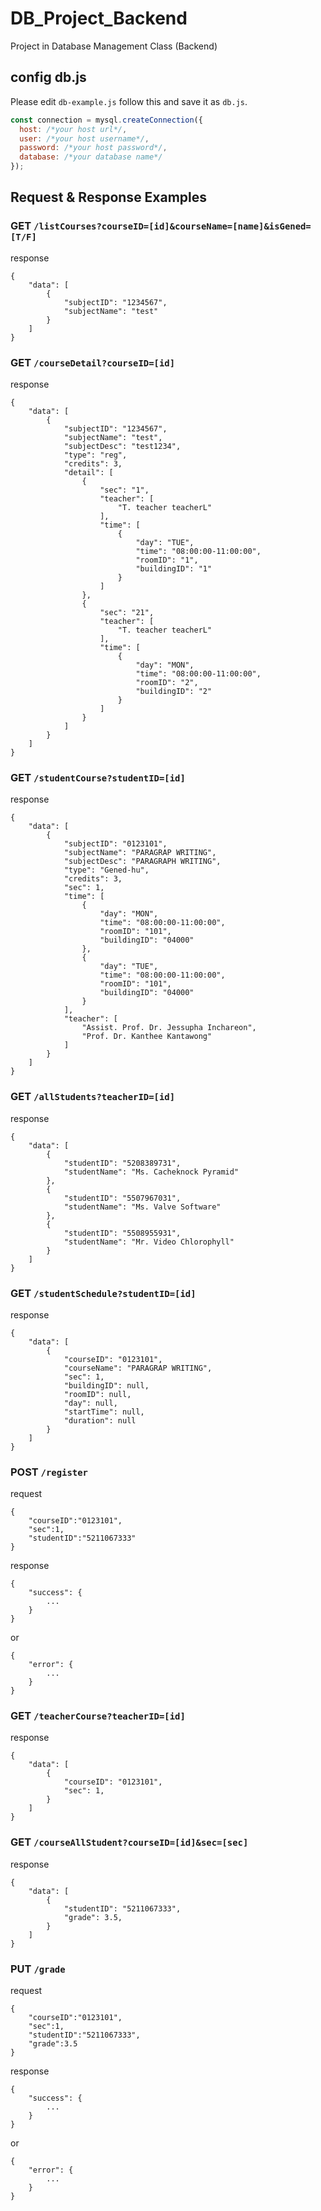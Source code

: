 # DB_Project_Backend
Project in Database Management Class (Backend)

## config db.js
Please edit `db-example.js` follow this and save it as `db.js`.
```javascript
const connection = mysql.createConnection({
  host: /*your host url*/,
  user: /*your host username*/,
  password: /*your host password*/,
  database: /*your database name*/
});
```

## Request & Response Examples

### GET `/listCourses?courseID=[id]&courseName=[name]&isGened=[T/F]`
response
```
{
    "data": [
        {
            "subjectID": "1234567",
            "subjectName": "test"
        }
    ]
}
```

### GET `/courseDetail?courseID=[id]`
response
```
{
    "data": [
        {
            "subjectID": "1234567",
            "subjectName": "test",
            "subjectDesc": "test1234",
            "type": "reg",
            "credits": 3,
            "detail": [
                {
                    "sec": "1",
                    "teacher": [
                        "T. teacher teacherL"
                    ],
                    "time": [
                        {
                            "day": "TUE",
                            "time": "08:00:00-11:00:00",
                            "roomID": "1",
                            "buildingID": "1"
                        }
                    ]
                },
                {
                    "sec": "21",
                    "teacher": [
                        "T. teacher teacherL"
                    ],
                    "time": [
                        {
                            "day": "MON",
                            "time": "08:00:00-11:00:00",
                            "roomID": "2",
                            "buildingID": "2"
                        }
                    ]
                }
            ]
        }
    ]
}
```

### GET `/studentCourse?studentID=[id]`
response
```
{
    "data": [
        {
            "subjectID": "0123101",
            "subjectName": "PARAGRAP WRITING",
            "subjectDesc": "PARAGRAPH WRITING",
            "type": "Gened-hu",
            "credits": 3,
            "sec": 1,
            "time": [
                {
                    "day": "MON",
                    "time": "08:00:00-11:00:00",
                    "roomID": "101",
                    "buildingID": "04000"
                },
                {
                    "day": "TUE",
                    "time": "08:00:00-11:00:00",
                    "roomID": "101",
                    "buildingID": "04000"
                }
            ],
            "teacher": [
                "Assist. Prof. Dr. Jessupha Inchareon",
                "Prof. Dr. Kanthee Kantawong"
            ]
        }
    ]
}
```

### GET `/allStudents?teacherID=[id]`
response
```
{
    "data": [
        {
            "studentID": "5208389731",
            "studentName": "Ms. Cacheknock Pyramid"
        },
        {
            "studentID": "5507967031",
            "studentName": "Ms. Valve Software"
        },
        {
            "studentID": "5508955931",
            "studentName": "Mr. Video Chlorophyll"
        }
    ]
}
```

### GET `/studentSchedule?studentID=[id]`
response
```
{
    "data": [
        {
            "courseID": "0123101",
            "courseName": "PARAGRAP WRITING",
            "sec": 1,
            "buildingID": null,
            "roomID": null,
            "day": null,
            "startTime": null,
            "duration": null
        }
    ]
}
```

### POST `/register`
request
```
{
    "courseID":"0123101",
    "sec":1,
    "studentID":"5211067333"
}
```
response
```
{
    "success": {
        ...
    }
}
```
or
```
{
    "error": {
        ...
    }
}
```

### GET `/teacherCourse?teacherID=[id]`
response
```
{
    "data": [
        {
            "courseID": "0123101",
            "sec": 1,
        }
    ]
}
```

### GET `/courseAllStudent?courseID=[id]&sec=[sec]`
response
```
{
    "data": [
        {
            "studentID": "5211067333",
            "grade": 3.5,
        }
    ]
}
```

### PUT `/grade`
request
```
{
    "courseID":"0123101",
    "sec":1,
    "studentID":"5211067333",
    "grade":3.5
}
```
response
```
{
    "success": {
        ...
    }
}
```
or
```
{
    "error": {
        ...
    }
}
```